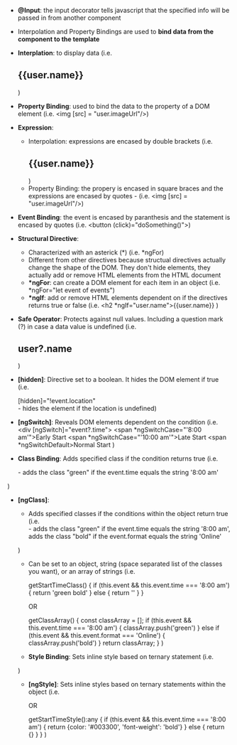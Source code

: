 - __@Input__: the input decorator tells javascript that the specified info will be passed in from another component

- Interpolation and Property Bindings are used to __bind data from the component to the template__

- __Interplation__: to display data (i.e. <h2>{{user.name}}</h2>)

- __Property Binding__: used to bind the data to the property of a DOM element (i.e. <img [src] = "user.imageUrl"/>)

- __Expression__: 
    - Interpolation: expressions are encased by double brackets (i.e. <h2>{{user.name}}</h2>)
    - Property Binding: the propery is encased in square braces and the expressions are encased by quotes - (i.e. <img [src] = "user.imageUrl"/>) 

- __Event Binding__: the event is encased by paranthesis and the statement is encased by quotes (i.e. <button (click)="doSomething()"></button>)

- __Structural Directive__: 
    - Characterized with an asterick (*) (i.e. *ngFor)
    - Different from other directives because structual directives actually change the shape of the DOM. They don't hide elements, they actually add or remove HTML elements from the HTML document
    - __*ngFor__: can create a DOM element for each item in an object (i.e. *ngFor="let event of events")
    - __*ngIf__: add or remove HTML elements dependent on if the directives returns true or false (i.e. <h2 *ngIf="user.name">{{user.name}}</h2> )

- __Safe Operator__: Protects against null values. Including a question mark (?) in case a data value is undefined (i.e. <h2>user?.name</h2>)

- __[hidden]__: Directive set to a boolean. It hides the DOM element if true (i.e. <div>[hidden]="!event.location"</div> - hides the element if the location is undefined)

- __[ngSwitch]__: Reveals DOM elements dependent on the condition (i.e. 
        <div [ngSwitch]="event?.time">
            <span *ngSwitchCase="'8:00 am'">Early Start</span>
            <span *ngSwitchCase="'10:00 am'">Late Start</span>
            <span *ngSwitchDefault>Normal Start</span>
        </div>
    )

- __Class Binding__: Adds specified class if the condition returns true (i.e. 
    <div [class.green]="event?.time === '8:00 am'"> - adds the class "green" if the event.time equals the string '8:00 am'
)

- __[ngClass]__: 
    - Adds specified classes if the conditions within the object return true (i.e. 
        <div [ngClass]="{green: event?.time === '8:00 am', bold: event?.format === 'Online'}"> - adds the class "green" if the event.time equals the string '8:00 am', adds the class "bold" if the event.format equals the string 'Online'
    ) 
    - Can be set to an object, string (space separated list of the classes you want), or an array of strings (i.e.

        <div [ngClass]="getStartTimeClass()">

        getStartTimeClass() {
            if (this.event && this.event.time === '8:00 am') {
                return 'green bold'
            } else {
                return ''
            }
        }

        OR

        <div [ngClass]="getClassArray()">

        getClassArray() {
            const classArray = [];
            if (this.event && this.event.time === '8:00 am') {
                classArray.push('green')
            } else if (this.event && this.event.format === 'Online') {
                classArray.push('bold')
            }
            return classArray;
        }
    )

    - __Style Binding__: Sets inline style based on ternary statement (i.e. 
        <div [style.color]="event?.time === '8:00 am' ? '#003300' : '#bbb'">
    )

    - __[ngStyle]__: Sets inline styles based on ternary statements within the object (i.e. 
        <div [ngStyle]="{'color': event?.time === '8:00 am' ? '#003300' : '#bbb', 'font-weight': event?.time === '8:00 am' ? 'bold' : 'normal'}">

        OR

        <div [ngStyle]="getStartTimeStyle()">

        getStartTimeStyle():any {
            if (this.event && this.event.time === '8:00 am') {
                return {color: '#003300', 'font-weight': 'bold'}
            } else {
                return {}
            }
        }
    ) 